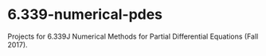 # 6.339-numerical-pdes
 Projects for 6.339J Numerical Methods for Partial Differential Equations (Fall 2017). 

